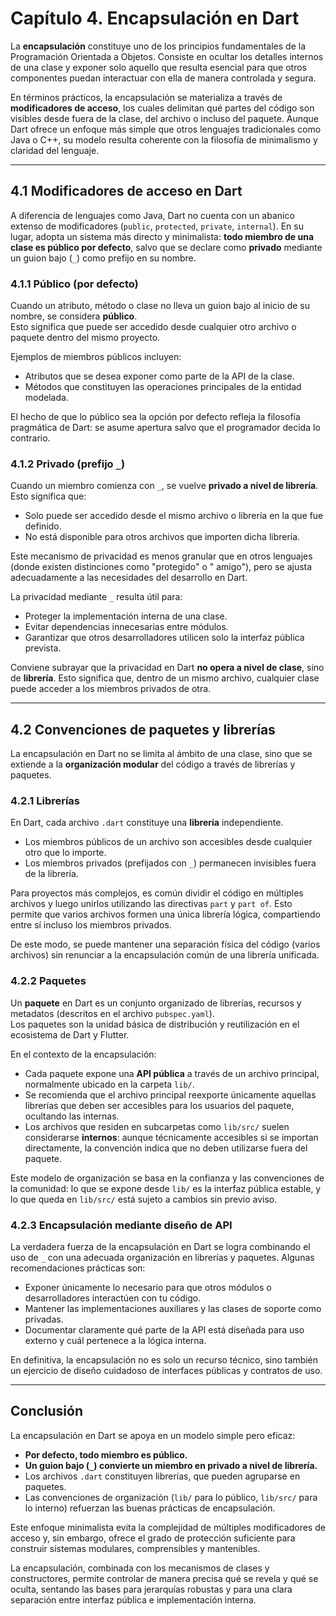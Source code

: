 # Capítulo 4. Encapsulación en Dart

La **encapsulación** constituye uno de los principios fundamentales de la Programación Orientada a Objetos. Consiste en
ocultar los detalles internos de una clase y exponer solo aquello que resulta esencial para que otros componentes puedan
interactuar con ella de manera controlada y segura.

En términos prácticos, la encapsulación se materializa a través de **modificadores de acceso**, los cuales delimitan qué
partes del código son visibles desde fuera de la clase, del archivo o incluso del paquete. Aunque Dart ofrece un enfoque
más simple que otros lenguajes tradicionales como Java o C++, su modelo resulta coherente con la filosofía de
minimalismo y claridad del lenguaje.

---

## 4.1 Modificadores de acceso en Dart

A diferencia de lenguajes como Java, Dart no cuenta con un abanico extenso de modificadores (`public`, `protected`,
`private`, `internal`). En su lugar, adopta un sistema más directo y minimalista: **todo miembro de una clase es público
por defecto**, salvo que se declare como **privado** mediante un guion bajo (`_`) como prefijo en su nombre.

### 4.1.1 Público (por defecto)

Cuando un atributo, método o clase no lleva un guion bajo al inicio de su nombre, se considera **público**.  
Esto significa que puede ser accedido desde cualquier otro archivo o paquete dentro del mismo proyecto.

Ejemplos de miembros públicos incluyen:

- Atributos que se desea exponer como parte de la API de la clase.
- Métodos que constituyen las operaciones principales de la entidad modelada.

El hecho de que lo público sea la opción por defecto refleja la filosofía pragmática de Dart: se asume apertura salvo
que el programador decida lo contrario.

### 4.1.2 Privado (prefijo `_`)

Cuando un miembro comienza con `_`, se vuelve **privado a nivel de librería**. Esto significa que:

- Solo puede ser accedido desde el mismo archivo o librería en la que fue definido.
- No está disponible para otros archivos que importen dicha librería.

Este mecanismo de privacidad es menos granular que en otros lenguajes (donde existen distinciones como "protegido" o "
amigo"), pero se ajusta adecuadamente a las necesidades del desarrollo en Dart.

La privacidad mediante `_` resulta útil para:

- Proteger la implementación interna de una clase.
- Evitar dependencias innecesarias entre módulos.
- Garantizar que otros desarrolladores utilicen solo la interfaz pública prevista.

Conviene subrayar que la privacidad en Dart **no opera a nivel de clase**, sino de **librería**. Esto significa que,
dentro de un mismo archivo, cualquier clase puede acceder a los miembros privados de otra.

---

## 4.2 Convenciones de paquetes y librerías

La encapsulación en Dart no se limita al ámbito de una clase, sino que se extiende a la **organización modular** del
código a través de librerías y paquetes.

### 4.2.1 Librerías

En Dart, cada archivo `.dart` constituye una **librería** independiente.

- Los miembros públicos de un archivo son accesibles desde cualquier otro que lo importe.
- Los miembros privados (prefijados con `_`) permanecen invisibles fuera de la librería.

Para proyectos más complejos, es común dividir el código en múltiples archivos y luego unirlos utilizando las directivas
`part` y `part of`. Esto permite que varios archivos formen una única librería lógica, compartiendo entre sí incluso los
miembros privados.

De este modo, se puede mantener una separación física del código (varios archivos) sin renunciar a la encapsulación
común de una librería unificada.

### 4.2.2 Paquetes

Un **paquete** en Dart es un conjunto organizado de librerías, recursos y metadatos (descritos en el archivo
`pubspec.yaml`).  
Los paquetes son la unidad básica de distribución y reutilización en el ecosistema de Dart y Flutter.

En el contexto de la encapsulación:

- Cada paquete expone una **API pública** a través de un archivo principal, normalmente ubicado en la carpeta `lib/`.
- Se recomienda que el archivo principal reexporte únicamente aquellas librerías que deben ser accesibles para los
  usuarios del paquete, ocultando las internas.
- Los archivos que residen en subcarpetas como `lib/src/` suelen considerarse **internos**: aunque técnicamente
  accesibles si se importan directamente, la convención indica que no deben utilizarse fuera del paquete.

Este modelo de organización se basa en la confianza y las convenciones de la comunidad: lo que se expone desde `lib/` es
la interfaz pública estable, y lo que queda en `lib/src/` está sujeto a cambios sin previo aviso.

### 4.2.3 Encapsulación mediante diseño de API

La verdadera fuerza de la encapsulación en Dart se logra combinando el uso de `_` con una adecuada organización en
librerías y paquetes. Algunas recomendaciones prácticas son:

- Exponer únicamente lo necesario para que otros módulos o desarrolladores interactúen con tu código.
- Mantener las implementaciones auxiliares y las clases de soporte como privadas.
- Documentar claramente qué parte de la API está diseñada para uso externo y cuál pertenece a la lógica interna.

En definitiva, la encapsulación no es solo un recurso técnico, sino también un ejercicio de diseño cuidadoso de
interfaces públicas y contratos de uso.

---

## Conclusión

La encapsulación en Dart se apoya en un modelo simple pero eficaz:

- **Por defecto, todo miembro es público.**
- **Un guion bajo (`_`) convierte un miembro en privado a nivel de librería.**
- Los archivos `.dart` constituyen librerías, que pueden agruparse en paquetes.
- Las convenciones de organización (`lib/` para lo público, `lib/src/` para lo interno) refuerzan las buenas prácticas
  de encapsulación.

Este enfoque minimalista evita la complejidad de múltiples modificadores de acceso y, sin embargo, ofrece el grado de
protección suficiente para construir sistemas modulares, comprensibles y mantenibles.

La encapsulación, combinada con los mecanismos de clases y constructores, permite controlar de manera precisa qué se
revela y qué se oculta, sentando las bases para jerarquías robustas y para una clara separación entre interfaz pública e
implementación interna.